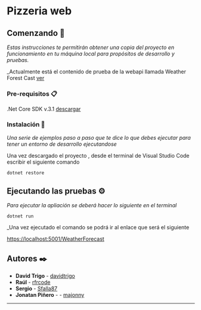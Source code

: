 


# Pizzeria web



## Comenzando 🚀

_Estas instrucciones te permitirán obtener una copia del proyecto en funcionamiento en tu máquina local para propósitos de desarrollo y pruebas._

_Actualmente está el contenido de prueba de la webapi  llamada Weather Forest Cast [ver](https://docs.microsoft.com/es-es/aspnet/core/tutorials/first-web-api?view=aspnetcore-3.1&tabs=visual-studio-code)



### Pre-requisitos 📋

.Net Core SDK v.3.1   [descargar](https://download.visualstudio.microsoft.com/download/pr/854ca330-4414-4141-9be8-5da3c4be8d04/3792eafd60099b3050313f2edfd31805/dotnet-sdk-3.1.101-win-x64.exe)


### Instalación 🔧

_Una serie de ejemplos paso a paso que te dice lo que debes ejecutar para tener un entorno de desarrollo ejecutandose_


Una vez descargado el proyecto , desde el terminal de Visual Studio Code escribir el siguiente comando
```
dotnet restore
```
## Ejecutando las pruebas ⚙️

_Para ejecutar la apliación se deberá hacer lo siguiente en el terminal_



```
dotnet run
```
 _Una vez ejecutado el comando se podrá ir al enlace que será el siguiente 
 
<https://localhost:5001/WeatherForecast>


## Autores ✒️

* **David Trigo** - [davidtrigo](https://github.com/davidtrigo)
* **Raúl**  - [rfrcode](https://github.com/rfrcode)
* **Sergio** - [Sfalla87](https://github.com/sfalla87)
* **Jonatan Piñero** - - [majonny](#https://github.com/majonny)






---
